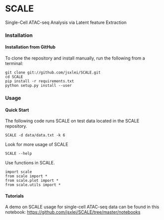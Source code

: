 # SCALE
Single-Cell ATAC-seq Analysis via Latent feature Extraction

### Installation

#### Installation from GitHub

To clone the repository and install manually, run the following from a terminal:

    git clone git://github.com/jsxlei/SCALE.git
    cd SCALE
	pip install -r requirements.txt
    python setup.py install --user

### Usage

#### Quick Start

The following code runs SCALE on test data located in the SCALE repository.

	SCALE -d data/data.txt -k 6
	
Look for more usage of SCALE

	SCALE --help 

Use functions in SCALE.

    import scale
	from scale import *
    from scale.plot import *
	from scale.utils import *
    

#### Tutorials
A demo on SCALE usage for single-cell ATAC-seq data can be found in this notebook: 
https://github.com/jsxlei/SCALE/tree/master/notebooks

